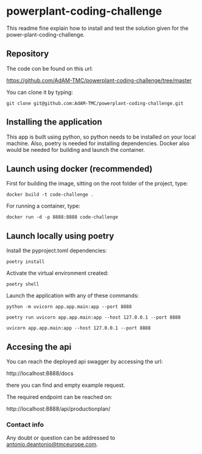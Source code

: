 # powerplant-coding-challenge


This readme fine explain how to install and test the solution given for the power-plant-coding-challenge.

## Repository

The code con be found on this url:

https://github.com/AdAM-TMC/powerplant-coding-challenge/tree/master

You can clone it by typing:
```
git clone git@github.com:AdAM-TMC/powerplant-coding-challenge.git
```

## Installing the application

This app is built using python, so python needs to be installed on your local machine. Also, poetry is needed for installing dependencies. Docker also would be needed for building and launch the container.

## Launch using docker (recommended)

First for building the image, sitting on the root folder of the project, type:
```
docker build -t code-challenge .
```

For running a container, type:
```
docker run -d -p 8888:8888 code-challenge
```

## Launch locally using poetry

Install the pyproject.toml dependencies:

```
poetry install
```

Activate the virtual environment created:

```
poetry shell
```

Launch the application with any of these commands:

```
python -m uvicorn app.app.main:app --port 8888
```

```
poetry run uvicorn app.app.main:app --host 127.0.0.1 --port 8888
```

```
uvicorn app.app.main:app --host 127.0.0.1 --port 8888
```

## Accesing the api

You can reach the deployed api swagger by accessing the url:

http://localhost:8888/docs

there you can find and empty example request.

The required endpoint can be reached on:

http://localhost:8888/api/productionplan/


### Contact info

Any doubt or question can be addressed to antonio.deantonio@tmceurope.com.


